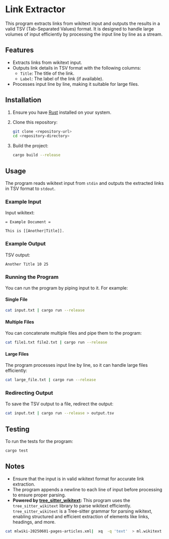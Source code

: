 # Link Extractor

This program extracts links from wikitext input and outputs the results in a valid TSV (Tab-Separated Values) format. It is designed to handle large volumes of input efficiently by processing the input line by line as a stream.

## Features

- Extracts links from wikitext input.
- Outputs link details in TSV format with the following columns:
  - `Title`: The title of the link.
  - `Label`: The label of the link (if available).
- Processes input line by line, making it suitable for large files.

## Installation

1. Ensure you have [Rust](https://www.rust-lang.org/) installed on your system.
2. Clone this repository:

   ```bash
   git clone <repository-url>
   cd <repository-directory>
   ```

3. Build the project:

   ```bash
   cargo build --release
   ```

## Usage

The program reads wikitext input from `stdin` and outputs the extracted links in TSV format to `stdout`.

### Example Input

Input wikitext:

```
= Example Document =

This is [[Another|Title]].
```

### Example Output

TSV output:

```
Another Title 10 25
```

### Running the Program

You can run the program by piping input to it. For example:

#### Single File

```bash
cat input.txt | cargo run --release
```

#### Multiple Files

You can concatenate multiple files and pipe them to the program:

```bash
cat file1.txt file2.txt | cargo run --release
```

#### Large Files

The program processes input line by line, so it can handle large files efficiently:

```bash
cat large_file.txt | cargo run --release
```

### Redirecting Output

To save the TSV output to a file, redirect the output:

```bash
cat input.txt | cargo run --release > output.tsv
```

## Testing

To run the tests for the program:

```bash
cargo test
```

## Notes

- Ensure that the input is in valid wikitext format for accurate link extraction.
- The program appends a newline to each line of input before processing to ensure proper parsing.
- **Powered by [tree_sitter_wikitext](https://github.com/santhoshtr/tree-sitter-wikitext):**
  This program uses the `tree_sitter_wikitext` library to parse wikitext efficiently. `tree_sitter_wikitext` is a Tree-sitter grammar for parsing wikitext, enabling structured and efficient extraction of elements like links, headings, and more.

```bash
cat mlwiki-20250601-pages-articles.xml|  xq  -q 'text'  > ml.wikitext
```

